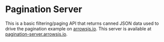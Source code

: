 # Pagination Server

This is a basic filtering/paging API that returns canned JSON data used to drive the
pagination example on [arrowsjs.io](http://arrowsjs.io/). This server is available
at [pagination-server.arrowsjs.io](http://pagination-server.arrowsjs.io/).
